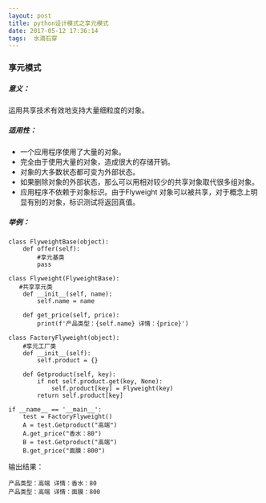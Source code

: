 ```yaml
---
layout: post
title: python设计模式之享元模式
date: 2017-05-12 17:36:14
tags:  水滴石穿
---
```

### 享元模式

##### 意义：
运用共享技术有效地支持大量细粒度的对象。
##### 适用性：
- 一个应用程序使用了大量的对象。
- 完全由于使用大量的对象，造成很大的存储开销。
- 对象的大多数状态都可变为外部状态。
- 如果删除对象的外部状态，那么可以用相对较少的共享对象取代很多组对象。 
- 应用程序不依赖于对象标识。由于Flyweight 对象可以被共享，对于概念上明显有别的对象，标识测试将返回真值。
##### 举例：
```
class FlyweightBase(object):
    def offer(self):
        #享元基类
        pass

class Flyweight(FlyweightBase):
   #共享享元类
    def __init__(self, name):
        self.name = name

    def get_price(self, price):
        print(f'产品类型：{self.name} 详情：{price}')

class FactoryFlyweight(object):
    #享元工厂类
    def __init__(self):
        self.product = {}

    def Getproduct(self, key):
        if not self.product.get(key, None):
            self.product[key] = Flyweight(key)
        return self.product[key]

if __name__ == '__main__':
    test = FactoryFlyweight()
    A = test.Getproduct("高端")
    A.get_price("香水：80")
    B = test.Getproduct("高端")
    B.get_price("面膜：800")
```

输出结果：
```
产品类型：高端 详情：香水：80
产品类型：高端 详情：面膜：800
```